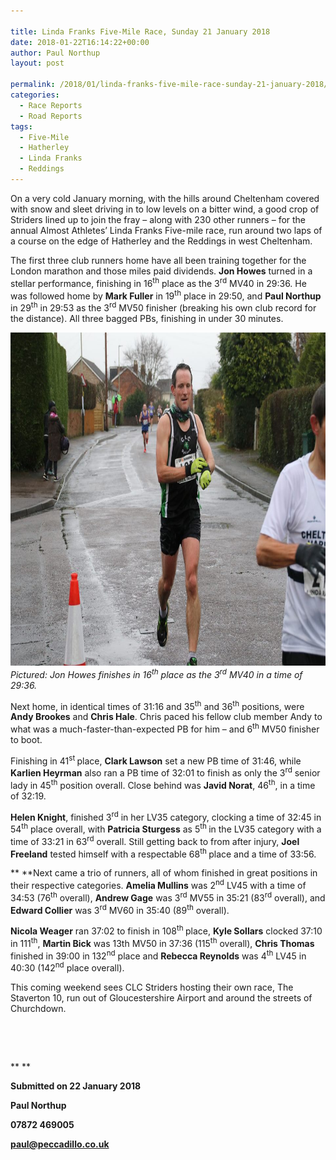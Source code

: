 ```yaml
---

title: Linda Franks Five-Mile Race, Sunday 21 January 2018
date: 2018-01-22T16:14:22+00:00
author: Paul Northup
layout: post

permalink: /2018/01/linda-franks-five-mile-race-sunday-21-january-2018/
categories:
  - Race Reports
  - Road Reports
tags:
  - Five-Mile
  - Hatherley
  - Linda Franks
  - Reddings
---
```

On a very cold January morning, with the hills around Cheltenham covered with snow and sleet driving in to low levels on a bitter wind, a good crop of Striders lined up to join the fray – along with 230 other runners – for the annual Almost Athletes’ Linda Franks Five-mile race, run around two laps of a course on the edge of Hatherley and the Reddings in west Cheltenham.

The first three club runners home have all been training together for the London marathon and those miles paid dividends. **Jon Howes** turned in a stellar performance, finishing in 16<sup>th</sup> place as the 3<sup>rd</sup> MV40 in 29:36. He was followed home by **Mark Fuller** in 19<sup>th</sup> place in 29:50, and **Paul Northup** in 29<sup>th</sup> in 29:53 as the 3<sup>rd</sup> MV50 finisher (breaking his own club record for the distance). All three bagged PBs, finishing in under 30 minutes.

<p>
  <a href="/Images/2018/01/Jon-Howes-finishing-Linda-Franks.jpg"><img src="/Images/2018/01/Jon-Howes-finishing-Linda-Franks.jpg" alt="Jon-Howes-finishing-Linda-Franks" width="800" height="533" /></a><br /> <em>Pictured: Jon Howes finishes in 16<sup>th</sup> place as the 3<sup>rd</sup> MV40 in a time of 29:36.</em>
</p>

Next home, in identical times of 31:16 and 35<sup>th</sup> and 36<sup>th</sup> positions, were **Andy Brookes** and **Chris Hale**. Chris paced his fellow club member Andy to what was a much-faster-than-expected PB for him – and 6<sup>th</sup> MV50 finisher to boot.

Finishing in 41<sup>st </sup>place, **Clark Lawson** set a new PB time of 31:46, while **Karlien Heyrman** also ran a PB time of 32:01 to finish as only the 3<sup>rd</sup> senior lady in 45<sup>th</sup> position overall. Close behind was **Javid Norat**, 46<sup>th</sup>, in a time of 32:19.

**Helen Knight**, finished 3<sup>rd</sup> in her LV35 category, clocking a time of 32:45 in 54<sup>th</sup> place overall, with **Patricia Sturgess** as 5<sup>th </sup>in the LV35 category with a time of 33:21 in 63<sup>rd</sup> overall. Still getting back to from after injury, **Joel Freeland** tested himself with a respectable 68<sup>th </sup>place and a time of 33:56.

** **Next came a trio of runners, all of whom finished in great positions in their respective categories. **Amelia Mullins** was 2<sup>nd</sup> LV45 with a time of 34:53 (76<sup>th</sup> overall), **Andrew Gage** was 3<sup>rd</sup> MV55 in 35:21 (83<sup>rd</sup> overall), and **Edward Collier** was 3<sup>rd</sup> MV60 in 35:40 (89<sup>th</sup> overall).

**Nicola Weager** ran 37:02 to finish in 108<sup>th </sup>place, **Kyle Sollars** clocked 37:10 in 111<sup>th</sup>, **Martin Bick** was 13th MV50 in 37:36 (115<sup>th</sup> overall), **Chris Thomas** finished in 39:00 in 132<sup>nd</sup> place and **Rebecca Reynolds** was 4<sup>th</sup> LV45 in 40:30 (142<sup>nd</sup> place overall).

This coming weekend sees CLC Striders hosting their own race, The Staverton 10, run out of Gloucestershire Airport and around the streets of Churchdown.

&nbsp;

&nbsp;

** **

**Submitted on 22 January 2018**

**Paul Northup**

**07872 469005** 

[**paul@peccadillo.co.uk**](mailto:paul@peccadillo.co.uk)